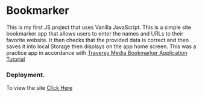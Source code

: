 # Bookmarker
This is my first JS project that uses Vanilla JavaScript. This is a simple site bookmarker app that allows users to enter the names and URLs to their favorite website. It then checks that the provided data is correct and then saves it into local Storage then displays on the app home screen. This was a practice app in accordance with [Traversy Media Bookmarker Application Tutorial](https://www.youtube.com/watch?v=DIVfDZZeGxM&index=2&list=PLillGF-RfqbbnEGy3ROiLWk7JMCuSyQtX)

### Deployment.
To view the site [Click Here](https://kelynpnjeri.github.io/Bookmarker/)
